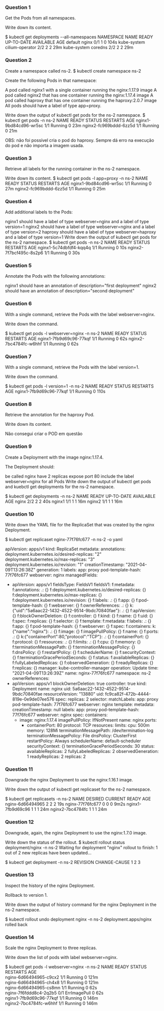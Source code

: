 ### Question 1
Get the Pods from all namespaces.

Write down its content.

$ kubectl get deployments --all-namespaces
NAMESPACE     NAME              READY   UP-TO-DATE   AVAILABLE   AGE 
default       nginx             0/1     1            0           104s
kube-system   cilium-operator   2/2     2            2           29m 
kube-system   coredns           2/2     2            2           29m



### Question 2
Create a namespace called ns-2.
$ kubectl create namespace ns-2

Create the following Pods in that namespace:

A pod called nginx1 with a single container running the nginx:1.17.9 image
A pod called nginx2 that has one container running the nginx:1.17.4 image
A pod called haproxy that has one container running the haproxy:2.0.7 image
All pods should have a label of type app=proxy.

Write down the output of kubectl get pods for the ns-2 namespace.
$ kubectl get pods -n ns-2
NAME                     READY   STATUS    RESTARTS   AGE
nginx1-9bd84cd96-wr5sc   1/1     Running   0          23m
nginx2-fc969bddd-6zz5d   1/1     Running   0          21m

OBS: não foi possível cria o pod do haproxy. Sempre dá erro na execução do pod e não importa a imagem usada.


### Question 3
Retrieve all labels for the running container in the ns-2 namespace.

Write down its content.
$ kubectl get pods -l app=proxy -n ns-2
NAME                     READY   STATUS    RESTARTS   AGE
nginx1-9bd84cd96-wr5sc   1/1     Running   0          27m
nginx2-fc969bddd-6zz5d   1/1     Running   0          25m


### Question 4
Add additional labels to the Pods:

nginx1 should have a label of type webserver=nginx and a label of type version=1
nginx2 should have a label of type webserver=nginx and a label of type version=2
haproxy should have a label of type webserver=haproxy and a label of type version=1
Write down the output of kubectl get pods for the ns-2 namespace.
$ kubectl get pods -n ns-2
NAME                      READY   STATUS    RESTARTS   AGE
nginx1-5c74dbfdf4-kqq4q   1/1     Running   0          10s
nginx2-7f7bcf495c-8s2p6   1/1     Running   0          30s


### Question 5
Annotate the Pods with the following annotations:

nginx1 should have an annotation of description="first deployment"
nginx2 should have an annotation of description="second deployment"

### Question 6
With a single command, retrieve the Pods with the label webserver=nginx.

Write down the command.

$ kubectl get pods -l webserver=nginx  -n ns-2
NAME                      READY   STATUS    RESTARTS   AGE
nginx1-7fb9d69c96-77kqf   1/1     Running   0          62s
nginx2-7bc4784fc-w6hhf    1/1     Running   0          62s

### Question 7
With a single command, retrieve the Pods with the label version=1.

Write down the command.

$ kubectl get pods -l version=1  -n ns-2
NAME                      READY   STATUS    RESTARTS   AGE 
nginx1-7fb9d69c96-77kqf   1/1     Running   0          110s


### Question 8
Retrieve the annotation for the haproxy Pod.

Write down its content.

Não consegui criar o POD em questão

### Question 9
Create a Deployment with the image nginx:1.17.4.

The Deployment should:

be called nginx
have 2 replicas
expose port 80
include the label webserver=nginx for all Pods
Write down the output of kubectl get pods and kuebctl get deployments for the ns-2 namespace.

$ kubectl get deployments  -n ns-2
NAME     READY   UP-TO-DATE   AVAILABLE   AGE
nginx    2/2     2            2           40s
nginx1   1/1     1            1           16m
nginx2   1/1     1            1           16m


### Question 10
Write down the YAML file for the ReplicaSet that was created by the nginx Deployment.

$ kubectl get replicaset nginx-77f76fc677  -n ns-2  -o yaml

apiVersion: apps/v1
kind: ReplicaSet
metadata:
  annotations:
    deployment.kubernetes.io/desired-replicas: "2"
    deployment.kubernetes.io/max-replicas: "3"
    deployment.kubernetes.io/revision: "1"
  creationTimestamp: "2021-04-09T13:26:38Z"
  generation: 1
  labels:
    app: proxy
    pod-template-hash: 77f76fc677
    webserver: nginx
  managedFields:
  - apiVersion: apps/v1
    fieldsType: FieldsV1
    fieldsV1:
      f:metadata:
        f:annotations:
          .: {}
          f:deployment.kubernetes.io/desired-replicas: {}
          f:deployment.kubernetes.io/max-replicas: {}
          f:deployment.kubernetes.io/revision: {}
        f:labels:
          .: {}
          f:app: {}
          f:pod-template-hash: {}
          f:webserver: {}
        f:ownerReferences:
          .: {}
          k:{"uid":"5a6aac22-1432-4522-9514-9bdc70840fae"}:
            .: {}
            f:apiVersion: {}
            f:blockOwnerDeletion: {}
            f:controller: {}
            f:kind: {}
            f:name: {}
            f:uid: {}
      f:spec:
        f:replicas: {}
        f:selector: {}
        f:template:
          f:metadata:
            f:labels:
              .: {}
              f:app: {}
              f:pod-template-hash: {}
              f:webserver: {}
          f:spec:
            f:containers:
              k:{"name":"nginx"}:
                .: {}
                f:image: {}
                f:imagePullPolicy: {}
                f:name: {}
                f:ports:
                  .: {}
                  k:{"containerPort":80,"protocol":"TCP"}:
                    .: {}
                    f:containerPort: {}
                    f:protocol: {}
                f:resources:
                  .: {}
                  f:limits:
                    .: {}
                    f:cpu: {}
                    f:memory: {}
                f:terminationMessagePath: {}
                f:terminationMessagePolicy: {}
            f:dnsPolicy: {}
            f:restartPolicy: {}
            f:schedulerName: {}
            f:securityContext: {}
            f:terminationGracePeriodSeconds: {}
      f:status:
        f:availableReplicas: {}
        f:fullyLabeledReplicas: {}
        f:observedGeneration: {}
        f:readyReplicas: {}
        f:replicas: {}
    manager: kube-controller-manager
    operation: Update
    time: "2021-04-09T13:26:39Z"
  name: nginx-77f76fc677
  namespace: ns-2
  ownerReferences:
  - apiVersion: apps/v1
    blockOwnerDeletion: true
    controller: true
    kind: Deployment
    name: nginx
    uid: 5a6aac22-1432-4522-9514-9bdc70840fae
  resourceVersion: "13880"
  uid: fc9ca82f-472b-4444-819e-0e9de07ee576
spec:
  replicas: 2
  selector:
    matchLabels:
      app: proxy
      pod-template-hash: 77f76fc677
      webserver: nginx
  template:
    metadata:
      creationTimestamp: null
      labels:
        app: proxy
        pod-template-hash: 77f76fc677
        webserver: nginx
    spec:
      containers:
      - image: nginx:1.17.4
        imagePullPolicy: IfNotPresent
        name: nginx
        ports:
        - containerPort: 80
          protocol: TCP
        resources:
          limits:
            cpu: 500m
            memory: 128Mi
        terminationMessagePath: /dev/termination-log
        terminationMessagePolicy: File
      dnsPolicy: ClusterFirst
      restartPolicy: Always
      schedulerName: default-scheduler
      securityContext: {}
      terminationGracePeriodSeconds: 30
status:
  availableReplicas: 2
  fullyLabeledReplicas: 2
  observedGeneration: 1
  readyReplicas: 2
  replicas: 2

### Question 11
Downgrade the nginx Deployment to use the nginx:1.16.1 image.

Write down the output of kubectl get replicaset for the ns-2 namespace.

$  kubectl get replicasets   -n ns-2
NAME                DESIRED   CURRENT   READY   AGE
nginx-6d66494965    2         2         2       19s
nginx-77f76fc677    0         0         0       9m2s
nginx1-7fb9d69c96   1         1         1       24m
nginx2-7bc4784fc    1         1         1       24m


### Question 12
Downgrade, again, the nginx Deployment to use the nginx:1.7.0 image.

Write down the status of the rollout.
$ kubectl rollout status deployment/nginx  -n ns-2
Waiting for deployment "nginx" rollout to finish: 1 out of 2 new replicas have been updated...

$ kubectl get deployment -n ns-2
REVISION  CHANGE-CAUSE
1         <none>
2         <none>
3         <none>

### Question 13
Inspect the history of the nginx Deployment.

Rollback to version 1.

Write down the output of history command for the nginx Deployment in the ns-2 namespace.

$ kubectl rollout undo deployment nginx -n ns-2
deployment.apps/nginx rolled back

### Question 14
Scale the nginx Deployment to three replicas.

Write down the list of pods with label webserver=nginx.

$ kubectl get pods -l webserver=nginx -n ns-2
NAME                      READY   STATUS         RESTARTS   AGE    
nginx-6d66494965-c9cx2    1/1     Running        0          121m   
nginx-6d66494965-ch4x8    1/1     Running        0          121m   
nginx-6d66494965-cs8mn    1/1     Running        0          62s    
nginx-7f6fddd8c4-2q2b5    0/1     ErrImagePull   0          62s    
nginx1-7fb9d69c96-77kqf   1/1     Running        0          146m   
nginx2-7bc4784fc-w6hhf    1/1     Running        0          146m


